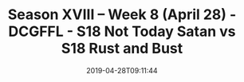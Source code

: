 ---
title: Season XVIII – Week 8 (April 28) - DCGFFL - S18 Not Today Satan vs S18 Rust
  and Bust
teams-score:
- team: _teams/red.md
  score:
- team: _teams/maroon.md
  score: 12
mvp: Bradley Williams (Red), Antonio Campanelli (Maroon)
game-ball: ''
sportsperson: ''
season: 16
week: 8
date: '2019-04-28T09:11:44'
pageid: season-xviii-week-8-april-28-6911-vs-6909
---